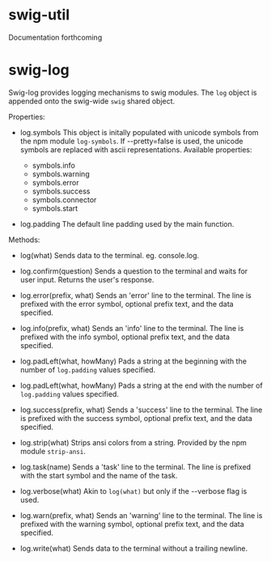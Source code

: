 swig-util
=========

Documentation forthcoming


swig-log
=========

Swig-log provides logging mechanisms to swig modules. The `log` object
is appended onto the swig-wide `swig` shared object.

Properties:

  - log.symbols
    This object is initally populated with unicode symbols from the npm module
     `log-symbols`. If --pretty=false is used, the unicode symbols are replaced
     with ascii representations.
    Available properties:
    - symbols.info
    - symbols.warning
    - symbols.error
    - symbols.success
    - symbols.connector
    - symbols.start

  - log.padding
    The default line padding used by the main function.

Methods:

  - log(what)
    Sends data to the terminal. eg. console.log.

  - log.confirm(question)
    Sends a question to the terminal and waits for user input. Returns the
    user's response.

  - log.error(prefix, what)
    Sends an 'error' line to the terminal.
    The line is prefixed with the error symbol, optional prefix text, and the
    data specified.

  - log.info(prefix, what)
    Sends an 'info' line to the terminal.
    The line is prefixed with the info symbol, optional prefix text, and the
    data specified.

  - log.padLeft(what, howMany)
    Pads a string at the beginning with the number of `log.padding` values
    specified.

  - log.padLeft(what, howMany)
    Pads a string at the end with the number of `log.padding` values
    specified.

  - log.success(prefix, what)
    Sends a 'success' line to the terminal.
    The line is prefixed with the success symbol, optional prefix text, and the
    data specified.

  - log.strip(what)
    Strips ansi colors from a string. Provided by the npm module `strip-ansi`.

  - log.task(name)
    Sends a 'task' line to the terminal.
    The line is prefixed with the start symbol and the name of the task.

  - log.verbose(what)
    Akin to `log(what)` but only if the --verbose flag is used.

  - log.warn(prefix, what)
    Sends an 'warning' line to the terminal.
    The line is prefixed with the warning symbol, optional prefix text, and the
    data specified.

  - log.write(what)
    Sends data to the terminal without a trailing newline.
